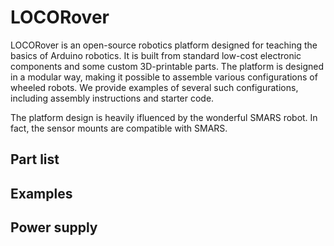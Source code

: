 # LOCORover

LOCORover is an open-source robotics platform designed for teaching the basics of Arduino robotics. It is built from standard low-cost electronic components and some custom 3D-printable parts. The platform is designed in a modular way, making it possible to assemble various configurations of wheeled robots. We provide examples of several such configurations, including assembly instructions and starter code.

The platform design is heavily ifluenced by the wonderful SMARS robot. In fact, the sensor mounts are compatible with SMARS.

## Part list

## Examples

## Power supply